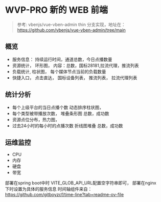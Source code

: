 # WVP-PRO 新的 WEB 前端

> 参考: vbenjs/vue-vben-admin thin 分支实现，地址在： https://github.com/vbenjs/vue-vben-admin/tree/main


## 概览
- 服务信息： 持续运行时间，通道总数，今日点播数量
- 资源统计， 环形图， 内容：总数，国标28181,拉流代理，推流列表  
- 负载统计,  柱状图， 每个媒体节点当前的负载数量  
- 快捷入口， 点击直达， 国标设备列表， 推流列表， 拉流代理列表



## 统计分析  
- 每个上级平台的当日点播个数 动态排序柱状图，
- 每个类型被带播放次数， 堆叠条形图 总数，成功数
- 资源点位分布，热力图，
- 过去24小时的每小时的点播次数 折线图堆叠 总数，成功数

## 运维监控
- CPU
- 内存
- 硬盘
- 带宽


部署在spring boot中时 VITE_GLOB_API_URL配置空字符串即可， 部署在nginx下时设置为具体的服务信息
时间轴组件来自： https://github.com/gitboyzcf/time-line?tab=readme-ov-file


